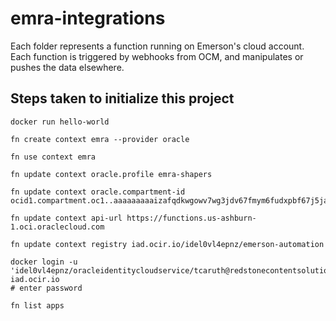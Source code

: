 # emra-integrations

Each folder represents a function running on Emerson's cloud account. Each function is triggered by webhooks from OCM, and manipulates or pushes the data elsewhere.

## Steps taken to initialize this project
```shell
docker run hello-world

fn create context emra --provider oracle

fn use context emra

fn update context oracle.profile emra-shapers

fn update context oracle.compartment-id ocid1.compartment.oc1..aaaaaaaaaizafqdkwgowv7wg3jdv67fmym6fudxpbf67j5jafobvrzqblmha

fn update context api-url https://functions.us-ashburn-1.oci.oraclecloud.com

fn update context registry iad.ocir.io/idel0vl4epnz/emerson-automation

docker login -u 'idel0vl4epnz/oracleidentitycloudservice/tcaruth@redstonecontentsolutions.com' iad.ocir.io
# enter password

fn list apps
```